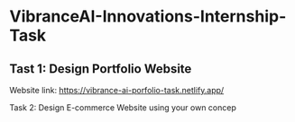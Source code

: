 # VibranceAI-Innovations-Internship-Task
## Tast 1: Design Portfolio Website
Website link: https://vibrance-ai-porfolio-task.netlify.app/



Task 2: Design E-commerce Website using your own concep
